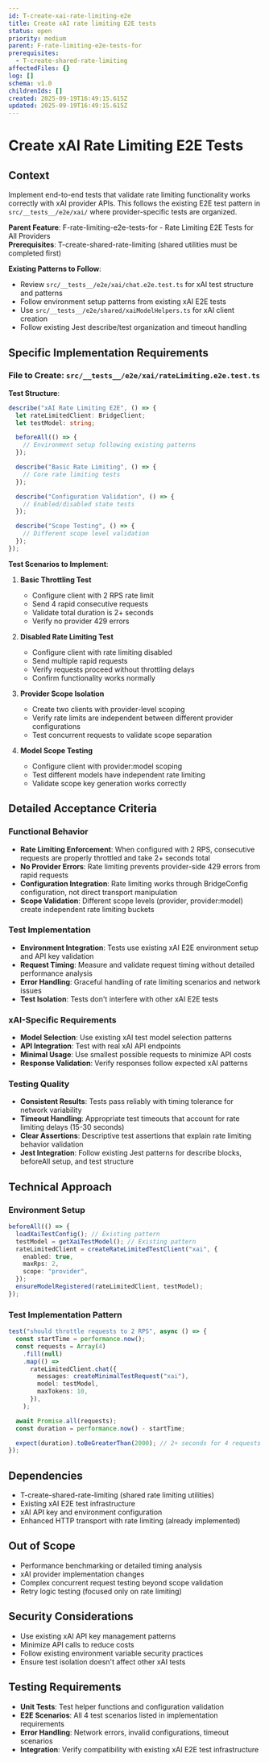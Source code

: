 ```yaml
---
id: T-create-xai-rate-limiting-e2e
title: Create xAI rate limiting E2E tests
status: open
priority: medium
parent: F-rate-limiting-e2e-tests-for
prerequisites:
  - T-create-shared-rate-limiting
affectedFiles: {}
log: []
schema: v1.0
childrenIds: []
created: 2025-09-19T16:49:15.615Z
updated: 2025-09-19T16:49:15.615Z
---
```


# Create xAI Rate Limiting E2E Tests

## Context

Implement end-to-end tests that validate rate limiting functionality works correctly with xAI provider APIs. This follows the existing E2E test pattern in `src/__tests__/e2e/xai/` where provider-specific tests are organized.

**Parent Feature**: F-rate-limiting-e2e-tests-for - Rate Limiting E2E Tests for All Providers  
**Prerequisites**: T-create-shared-rate-limiting (shared utilities must be completed first)

**Existing Patterns to Follow**:

- Review `src/__tests__/e2e/xai/chat.e2e.test.ts` for xAI test structure and patterns
- Follow environment setup patterns from existing xAI E2E tests
- Use `src/__tests__/e2e/shared/xaiModelHelpers.ts` for xAI client creation
- Follow existing Jest describe/test organization and timeout handling

## Specific Implementation Requirements

### File to Create: `src/__tests__/e2e/xai/rateLimiting.e2e.test.ts`

**Test Structure**:

```typescript
describe("xAI Rate Limiting E2E", () => {
  let rateLimitedClient: BridgeClient;
  let testModel: string;

  beforeAll(() => {
    // Environment setup following existing patterns
  });

  describe("Basic Rate Limiting", () => {
    // Core rate limiting tests
  });

  describe("Configuration Validation", () => {
    // Enabled/disabled state tests
  });

  describe("Scope Testing", () => {
    // Different scope level validation
  });
});
```

**Test Scenarios to Implement**:

1. **Basic Throttling Test**
   - Configure client with 2 RPS rate limit
   - Send 4 rapid consecutive requests
   - Validate total duration is 2+ seconds
   - Verify no provider 429 errors

2. **Disabled Rate Limiting Test**
   - Configure client with rate limiting disabled
   - Send multiple rapid requests
   - Verify requests proceed without throttling delays
   - Confirm functionality works normally

3. **Provider Scope Isolation**
   - Create two clients with provider-level scoping
   - Verify rate limits are independent between different provider configurations
   - Test concurrent requests to validate scope separation

4. **Model Scope Testing**
   - Configure client with provider:model scoping
   - Test different models have independent rate limiting
   - Validate scope key generation works correctly

## Detailed Acceptance Criteria

### Functional Behavior

- **Rate Limiting Enforcement**: When configured with 2 RPS, consecutive requests are properly throttled and take 2+ seconds total
- **No Provider Errors**: Rate limiting prevents provider-side 429 errors from rapid requests
- **Configuration Integration**: Rate limiting works through BridgeConfig configuration, not direct transport manipulation
- **Scope Validation**: Different scope levels (provider, provider:model) create independent rate limiting buckets

### Test Implementation

- **Environment Integration**: Tests use existing xAI E2E environment setup and API key validation
- **Request Timing**: Measure and validate request timing without detailed performance analysis
- **Error Handling**: Graceful handling of rate limiting scenarios and network issues
- **Test Isolation**: Tests don't interfere with other xAI E2E tests

### xAI-Specific Requirements

- **Model Selection**: Use existing xAI test model selection patterns
- **API Integration**: Test with real xAI API endpoints
- **Minimal Usage**: Use smallest possible requests to minimize API costs
- **Response Validation**: Verify responses follow expected xAI patterns

### Testing Quality

- **Consistent Results**: Tests pass reliably with timing tolerance for network variability
- **Timeout Handling**: Appropriate test timeouts that account for rate limiting delays (15-30 seconds)
- **Clear Assertions**: Descriptive test assertions that explain rate limiting behavior validation
- **Jest Integration**: Follow existing Jest patterns for describe blocks, beforeAll setup, and test structure

## Technical Approach

### Environment Setup

```typescript
beforeAll(() => {
  loadXaiTestConfig(); // Existing pattern
  testModel = getXaiTestModel(); // Existing pattern
  rateLimitedClient = createRateLimitedTestClient("xai", {
    enabled: true,
    maxRps: 2,
    scope: "provider",
  });
  ensureModelRegistered(rateLimitedClient, testModel);
});
```

### Test Implementation Pattern

```typescript
test("should throttle requests to 2 RPS", async () => {
  const startTime = performance.now();
  const requests = Array(4)
    .fill(null)
    .map(() =>
      rateLimitedClient.chat({
        messages: createMinimalTestRequest("xai"),
        model: testModel,
        maxTokens: 10,
      }),
    );

  await Promise.all(requests);
  const duration = performance.now() - startTime;

  expect(duration).toBeGreaterThan(2000); // 2+ seconds for 4 requests at 2 RPS
});
```

## Dependencies

- T-create-shared-rate-limiting (shared rate limiting utilities)
- Existing xAI E2E test infrastructure
- xAI API key and environment configuration
- Enhanced HTTP transport with rate limiting (already implemented)

## Out of Scope

- Performance benchmarking or detailed timing analysis
- xAI provider implementation changes
- Complex concurrent request testing beyond scope validation
- Retry logic testing (focused only on rate limiting)

## Security Considerations

- Use existing xAI API key management patterns
- Minimize API calls to reduce costs
- Follow existing environment variable security practices
- Ensure test isolation doesn't affect other xAI tests

## Testing Requirements

- **Unit Tests**: Test helper functions and configuration validation
- **E2E Scenarios**: All 4 test scenarios listed in implementation requirements
- **Error Handling**: Network errors, invalid configurations, timeout scenarios
- **Integration**: Verify compatibility with existing xAI E2E test infrastructure
